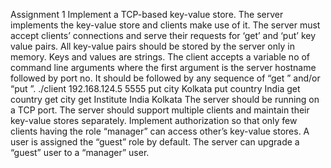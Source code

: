 Assignment 1
Implement a TCP-based key-value store. The server implements the key-value store and clients make use
of it. The server must accept clients’ connections and serve their requests for ‘get’ and ‘put’ key value pairs.
All key-value pairs should be stored by the server only in memory. Keys and values are strings.
The client accepts a variable no of command line arguments where the first argument is the server hostname
followed by port no. It should be followed by any sequence of “get <key>” and/or “put <key> <value>”.
./client 192.168.124.5 5555 put city Kolkata put country India get country get city get Institute
India
Kolkata
<blank>
The server should be running on a TCP port. The server should support multiple clients and maintain their
key-value stores separately.
Implement authorization so that only few clients having the role “manager” can access other’s key-value
stores. A user is assigned the “guest” role by default. The server can upgrade a “guest” user to a “manager”
user.

